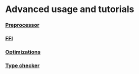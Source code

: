 # Advanced usage and tutorials


### [Preprocessor](./preprocessor.md)
### [FFI](./ffi.md)
### [Optimizations](./optimizations.md)
### [Type checker](./typechecker.md)
